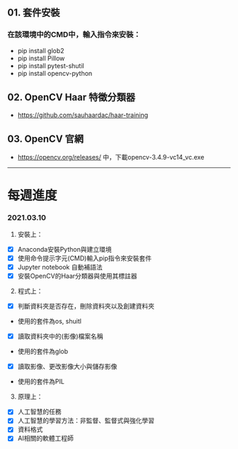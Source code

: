 ## 01. 套件安裝
### 在該環境中的CMD中，輸入指令來安裝：
* pip install glob2
* pip install Pillow
* pip install pytest-shutil
* pip install opencv-python

## 02. OpenCV Haar 特徵分類器
* https://github.com/sauhaardac/haar-training
## 03. OpenCV 官網 
* https://opencv.org/releases/ 中，下載opencv-3.4.9-vc14_vc.exe

---

# 每週進度
### 2021.03.10
1. 安裝上：
- [x] Anaconda安裝Python與建立環境
- [x] 使用命令提示字元(CMD)輸入pip指令來安裝套件
- [x] Jupyter notebook 自動補語法
- [x] 安裝OpenCV的Haar分類器與使用其標註器

2. 程式上：
- [x] 判斷資料夾是否存在，刪除資料夾以及創建資料夾
- 使用的套件為os, shuitl
- [x] 讀取資料夾中的(影像)檔案名稱
- 使用的套件為glob
- [x] 讀取影像、更改影像大小與儲存影像
- 使用的套件為PIL

3. 原理上：
- [x] 人工智慧的任務
- [x] 人工智慧的學習方法：非監督、監督式與強化學習
- [x] 資料格式
- [x] AI相關的軟體工程師
